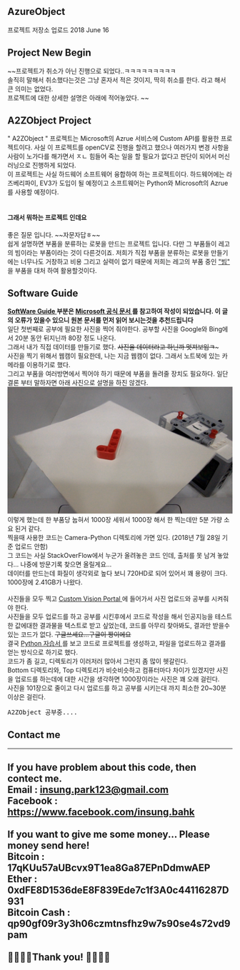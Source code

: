 ## AzureObject
프로젝트 저장소 업로드 
2018 June 16 

## Project New Begin
~~프로젝트가 취소가 아닌 진행으로 되었다..ㅋㅋㅋㅋㅋㅋㅋㅋㅋ </br>
솔직히 말해서 취소했다는것은 그냥 혼자서 적은 것이지, 딱히 취소를 한다. 라고 해서 큰 의미는 없었다. </br>
프로젝트에 대한 상세한 설명은 아래에 적어놓았다. ~~

## A2ZObject Project
" A2ZObject " 프로젝트는 Microsoft의 Azrue 서비스에 Custom API를 활용한 프로젝트이다. 사실 이 프로젝트를 openCV로 진행을 할려고 했으나 여러가지 변경 사항을 사람이 노가다를 해가면서 ㅈㄴ 힘들어 죽는 일을 할 필요가 없다고 판단이 되어서 머신 러닝으로 진행하게 되었다. </br>
이 프로젝트는 사실 하드웨어 소프트웨어 융합하여 하는 프로젝트이다. 하드웨어에는 라즈베리파이, EV3가 도입이 될 예정이고 소프트웨어는 Python와 Microsoft의 Azrue를 사용할 예정이다. </br>
</br>
<h4> 그래서 뭐하는 프로젝트 인데요 </h4>
좋은 질문 입니다. ~~자문자답ㅎ~~ </br>
쉽게 설명하면 부품을 분류하는 로봇을 만드는 프로젝트 입니다. 다만 그 부품들이 레고의 빔이라는 부품이라는 것이 다른것이죠. 저희가 직접 부품을 분류하는 로봇을 만들기에는 너무나도 거창하고 비용 그리고 실력이 없기 때문에 저희는 레고의 부품 중인 <a href=""> "빔" </a>을  부품을 대처 하여 활용할것이다. </br>

## Software Guide
<b> <u> SoftWare Guide </u> 부분은 <a href="https://docs.microsoft.com/ko-kr/azure/cognitive-services/custom-vision-service/python-tutorial"> Microsoft 공식 문서 </a> 를 참고하여 작성이 되었습니다. 이 글의 오류가 있을수 있으니 원본 문서를 먼저 읽어 보시는것을 추천드립니다 </b> </br>
일단 첫번째로 공부에 필요한 사진을 찍어 줘야한다. 공부할 사진을 Google와 Bing에서 20분 동안 뒤지닌까 80장 정도 나온다. </br>
그래서 내가 직접 데이터를 만들기로 했다. ~~사진을 데이터라고 하닌까 멋져보임ㅋ~~~ </br>
사진을 찍기 위해서 웹캠이 필요한데, 나는 지금 웹캠이 없다. 그래서 노트북에 있는 카메라를 이용하기로 했다. </br>
그리고 부품을 여러방면에서 찍어야 하기 때문에 부품을 돌려줄 장치도 필요하다. 일단 결론 부터 말하자면 아래 사진으로 설명을 하진 않겠다. 
![TestPic.png](https://github.com/insung3511/AzureObject/blob/master/bottom/opencv77.png)
이렇게 했는데 한 부품당 눕혀서 1000장 세워서 1000장 해서 한 찍는데만 5분 가량 소요 된거 같다. </br>
찍을때 사용한 코드는 Camera-Python 디렉토리에 가면 있다. (2018년 7월 28일 기준 업로드 안함) </br>
그 코드는 사실 StackOverFlow에서 누군가 올려놓은 코드 인데, 출처를 못 남겨 놓았다... 나중에 방문기록 찾으면 올릴게요... </br>
데이터를 만드는데 화질이 생각외로 높다 보니 720HD로 되어 있어서 꽤 용량이 크다. 1000장에 2.41GB가 나왔다. </br>
</br>
사진들을 모두 찍고 <a href="https://customvision.ai"> Custom Vision Portal </a>에 들어가서 사진 업로드와 공부를 시켜줘야 한다. </br>
사진들을 모두 업로드를 하고 공부를 시킨후에서 코드로 작성을 해서 인공지능을 테스트한 값에대한 결과물을 텍스트로 받고 싶었는데, 코드를 아무리 찾아봐도, 결과만 받을수 있는 코드가 없다. ~~구글쓰세요...구글이 짱이에요~~ </br>
결국 <a href="https://docs.microsoft.com/ko-kr/azure/cognitive-services/custom-vision-service/python-tutorial"> Python 자습서 </a>를 보고 코드로 프로젝트를 생성하고, 파일을 업로드하고 결과를 얻는 방식으로 하기로 했다. </br>
코드가 좀 길고, 디렉토리가 이러저러 많아서 그런지 좀 많이 헷갈린다. </br>
Bottom 디렉토리와, Top 디렉토리가 비슷비슷하고 컴퓨터마다 차이가 있겠지만 사진을 업로드를 하는데에 대한 시간을 생각하면 1000장이라는 사진은 꽤 오래 걸린다. </br>
사진을 101장으로 줄이고 다시 업로드를 하고 공부를 시키는대 까지 최소한 20~30분 이상은 걸린다. </br> 

<pre>
A2ZObject 공부중....
</pre>

## Contact me
----------------------------------------
If you have problem about this code, then contect me. </br>
Email : insung.park123@gmail.com </br>
Facebook : https://www.facebook.com/insung.bahk </br>
</br>
If you want to give me some money... Please money send here! </br>
Bitcoin : 17qKUu57aUBcvx9T1ea8Ga87EPnDdmwAEP </br>
Ether : 0xdFE8D1536deE8F839Ede7c1f3A0c44116287D931  
Bitcoin Cash : qp90gf09r3y3h06czmtnsfhz9w7s90se4s72vd9pam </br> 
</br>
🙇‍♀️👾🤩Thank you! 🤩👾🙇‍♂️ 
----------------------------------------
